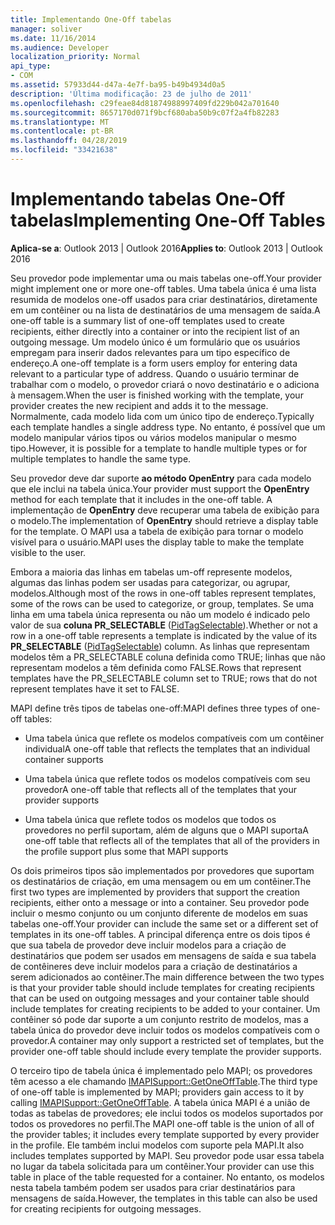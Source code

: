 ```yaml
---
title: Implementando One-Off tabelas
manager: soliver
ms.date: 11/16/2014
ms.audience: Developer
localization_priority: Normal
api_type:
- COM
ms.assetid: 57933d44-d47a-4e7f-ba95-b49b4934d0a5
description: 'Última modificação: 23 de julho de 2011'
ms.openlocfilehash: c29feae84d81874988997409fd229b042a701640
ms.sourcegitcommit: 8657170d071f9bcf680aba50b9c07f2a4fb82283
ms.translationtype: MT
ms.contentlocale: pt-BR
ms.lasthandoff: 04/28/2019
ms.locfileid: "33421638"
---
```

# <a name="implementing-one-off-tables"></a><span data-ttu-id="ccee7-103">Implementando tabelas One-Off tabelas</span><span class="sxs-lookup"><span data-stu-id="ccee7-103">Implementing One-Off Tables</span></span>

<span data-ttu-id="ccee7-104">**Aplica-se a**: Outlook 2013 | Outlook 2016</span><span class="sxs-lookup"><span data-stu-id="ccee7-104">**Applies to**: Outlook 2013 | Outlook 2016</span></span> 
  
<span data-ttu-id="ccee7-105">Seu provedor pode implementar uma ou mais tabelas one-off.</span><span class="sxs-lookup"><span data-stu-id="ccee7-105">Your provider might implement one or more one-off tables.</span></span> <span data-ttu-id="ccee7-106">Uma tabela única é uma lista resumida de modelos one-off usados para criar destinatários, diretamente em um contêiner ou na lista de destinatários de uma mensagem de saída.</span><span class="sxs-lookup"><span data-stu-id="ccee7-106">A one-off table is a summary list of one-off templates used to create recipients, either directly into a container or into the recipient list of an outgoing message.</span></span> <span data-ttu-id="ccee7-107">Um modelo único é um formulário que os usuários empregam para inserir dados relevantes para um tipo específico de endereço.</span><span class="sxs-lookup"><span data-stu-id="ccee7-107">A one-off template is a form users employ for entering data relevant to a particular type of address.</span></span> <span data-ttu-id="ccee7-108">Quando o usuário terminar de trabalhar com o modelo, o provedor criará o novo destinatário e o adiciona à mensagem.</span><span class="sxs-lookup"><span data-stu-id="ccee7-108">When the user is finished working with the template, your provider creates the new recipient and adds it to the message.</span></span> <span data-ttu-id="ccee7-109">Normalmente, cada modelo lida com um único tipo de endereço.</span><span class="sxs-lookup"><span data-stu-id="ccee7-109">Typically each template handles a single address type.</span></span> <span data-ttu-id="ccee7-110">No entanto, é possível que um modelo manipular vários tipos ou vários modelos manipular o mesmo tipo.</span><span class="sxs-lookup"><span data-stu-id="ccee7-110">However, it is possible for a template to handle multiple types or for multiple templates to handle the same type.</span></span> 
  
<span data-ttu-id="ccee7-111">Seu provedor deve dar suporte **ao método OpenEntry** para cada modelo que ele inclui na tabela única.</span><span class="sxs-lookup"><span data-stu-id="ccee7-111">Your provider must support the **OpenEntry** method for each template that it includes in the one-off table.</span></span> <span data-ttu-id="ccee7-112">A implementação de **OpenEntry** deve recuperar uma tabela de exibição para o modelo.</span><span class="sxs-lookup"><span data-stu-id="ccee7-112">The implementation of **OpenEntry** should retrieve a display table for the template.</span></span> <span data-ttu-id="ccee7-113">O MAPI usa a tabela de exibição para tornar o modelo visível para o usuário.</span><span class="sxs-lookup"><span data-stu-id="ccee7-113">MAPI uses the display table to make the template visible to the user.</span></span> 
  
<span data-ttu-id="ccee7-114">Embora a maioria das linhas em tabelas um-off represente modelos, algumas das linhas podem ser usadas para categorizar, ou agrupar, modelos.</span><span class="sxs-lookup"><span data-stu-id="ccee7-114">Although most of the rows in one-off tables represent templates, some of the rows can be used to categorize, or group, templates.</span></span> <span data-ttu-id="ccee7-115">Se uma linha em uma tabela única representa ou não um modelo é indicado pelo valor de sua **coluna PR_SELECTABLE** ([PidTagSelectable](pidtagselectable-canonical-property.md)).</span><span class="sxs-lookup"><span data-stu-id="ccee7-115">Whether or not a row in a one-off table represents a template is indicated by the value of its **PR_SELECTABLE** ([PidTagSelectable](pidtagselectable-canonical-property.md)) column.</span></span> <span data-ttu-id="ccee7-116">As linhas que representam modelos têm a PR_SELECTABLE coluna definida como TRUE; linhas que não representam modelos a têm definida como FALSE.</span><span class="sxs-lookup"><span data-stu-id="ccee7-116">Rows that represent templates have the PR_SELECTABLE column set to TRUE; rows that do not represent templates have it set to FALSE.</span></span>
  
<span data-ttu-id="ccee7-117">MAPI define três tipos de tabelas one-off:</span><span class="sxs-lookup"><span data-stu-id="ccee7-117">MAPI defines three types of one-off tables:</span></span>
  
- <span data-ttu-id="ccee7-118">Uma tabela única que reflete os modelos compatíveis com um contêiner individual</span><span class="sxs-lookup"><span data-stu-id="ccee7-118">A one-off table that reflects the templates that an individual container supports</span></span>
    
- <span data-ttu-id="ccee7-119">Uma tabela única que reflete todos os modelos compatíveis com seu provedor</span><span class="sxs-lookup"><span data-stu-id="ccee7-119">A one-off table that reflects all of the templates that your provider supports</span></span> 
    
- <span data-ttu-id="ccee7-120">Uma tabela única que reflete todos os modelos que todos os provedores no perfil suportam, além de alguns que o MAPI suporta</span><span class="sxs-lookup"><span data-stu-id="ccee7-120">A one-off table that reflects all of the templates that all of the providers in the profile support plus some that MAPI supports</span></span>
    
<span data-ttu-id="ccee7-121">Os dois primeiros tipos são implementados por provedores que suportam os destinatários de criação, em uma mensagem ou em um contêiner.</span><span class="sxs-lookup"><span data-stu-id="ccee7-121">The first two types are implemented by providers that support the creation recipients, either onto a message or into a container.</span></span> <span data-ttu-id="ccee7-122">Seu provedor pode incluir o mesmo conjunto ou um conjunto diferente de modelos em suas tabelas one-off.</span><span class="sxs-lookup"><span data-stu-id="ccee7-122">Your provider can include the same set or a different set of templates in its one-off tables.</span></span> <span data-ttu-id="ccee7-123">A principal diferença entre os dois tipos é que sua tabela de provedor deve incluir modelos para a criação de destinatários que podem ser usados em mensagens de saída e sua tabela de contêineres deve incluir modelos para a criação de destinatários a serem adicionados ao contêiner.</span><span class="sxs-lookup"><span data-stu-id="ccee7-123">The main difference between the two types is that your provider table should include templates for creating recipients that can be used on outgoing messages and your container table should include templates for creating recipients to be added to your container.</span></span> <span data-ttu-id="ccee7-124">Um contêiner só pode dar suporte a um conjunto restrito de modelos, mas a tabela única do provedor deve incluir todos os modelos compatíveis com o provedor.</span><span class="sxs-lookup"><span data-stu-id="ccee7-124">A container may only support a restricted set of templates, but the provider one-off table should include every template the provider supports.</span></span>
  
<span data-ttu-id="ccee7-125">O terceiro tipo de tabela única é implementado pelo MAPI; os provedores têm acesso a ele chamando [IMAPISupport::GetOneOffTable](imapisupport-getoneofftable.md).</span><span class="sxs-lookup"><span data-stu-id="ccee7-125">The third type of one-off table is implemented by MAPI; providers gain access to it by calling [IMAPISupport::GetOneOffTable](imapisupport-getoneofftable.md).</span></span> <span data-ttu-id="ccee7-126">A tabela única MAPI é a união de todas as tabelas de provedores; ele inclui todos os modelos suportados por todos os provedores no perfil.</span><span class="sxs-lookup"><span data-stu-id="ccee7-126">The MAPI one-off table is the union of all of the provider tables; it includes every template supported by every provider in the profile.</span></span> <span data-ttu-id="ccee7-127">Ele também inclui modelos com suporte pela MAPI.</span><span class="sxs-lookup"><span data-stu-id="ccee7-127">It also includes templates supported by MAPI.</span></span> <span data-ttu-id="ccee7-128">Seu provedor pode usar essa tabela no lugar da tabela solicitada para um contêiner.</span><span class="sxs-lookup"><span data-stu-id="ccee7-128">Your provider can use this table in place of the table requested for a container.</span></span> <span data-ttu-id="ccee7-129">No entanto, os modelos nesta tabela também podem ser usados para criar destinatários para mensagens de saída.</span><span class="sxs-lookup"><span data-stu-id="ccee7-129">However, the templates in this table can also be used for creating recipients for outgoing messages.</span></span>
  

